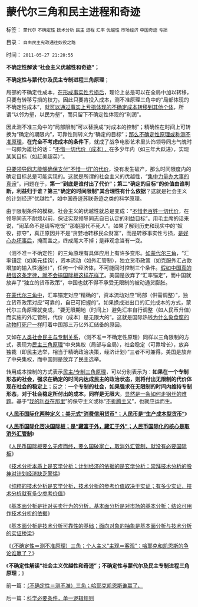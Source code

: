 # 蒙代尔三角和民主进程和奇迹

标签： `蒙代尔` `不确定性` `技术分析` `民主` `进程` `汇率` `优越性` `市场经济` `中国奇迹` `亏损` 

目录： `自由民主宪政通往奴役之路`

时间： `2011-05-27 21:20:55`

**不确定性解读“社会主义优越性和奇迹”；**

**不确定性与蒙代尔及民主专制进程三角原理**；

局部的不确定性成本，[在形成事实性亏损后](../../../2011/3/12/投机的价值和亏损的意义.md)，理论上总是可以在全局中加以转移，只要有转移亏损的权力。因此只要肯投入成本，测不准原理三角中的“局部体现的不确定性成本”，就[可以通过事实上亏损体现的不确定成本转移到其他个体](../../../2009/4/7/市场规范，市场干预和财富转移.md)，所谓“以邻为壑，以民为壑”，而只留下不确定性体现的“利润”。

因此测不准三角中的“局部限制”可以替换成“对成本的控制”；精确性在时间上可转换为“确定的期限内”，可靠性则转义为“确定的目标”；[那么不确定性原理或称测不准原理](../../../2009/12/30/芝加哥学派，成也不确定性，败也不确定性.md)，**在完全不考虑成本的条件下**，就成了战争电影艺术里头饰领导同志气魄时一句颇为雄壮的话：“[不惜一切代价（成本），](../../../2011/2/19/“民主革命派”的马克思主义暴民习性.md)在多少年内（如三年大跃进），实现某某目标（如赶美超英）”。

[只要领导同志能够确保支付“不惜一切”的代价](../../../2009/11/28/危机管理有成本边界，不值得“不惜一切代价避免危机”.md)，没有发生破产，那么时间限度内的确定目标总是可能实现的。这就是所谓的社会主义的优越性，“[集中力量办大事的真谛](../../../2009/12/3/“分久必合，合久必分”.md)”。问题在于，**第一“到底是谁付出了代价”；第二“确定的目标”的价值由谁判断，利益归于谁？第三“确定的时间限制”其合理性有什么依据**？这就是社会主义的计划经济“优越性”，如中国奇迹苏联奇迹之类的科学原理。

由于限制条件的模糊，社会主义的优越性就总是变成：“[不惜老百姓一切代价](../../../2009/6/30/不惜一切代价牺牲全民族利益是卖国！叛国！.md)，在领导同志不耐烦以前，保证实现领导同志自已认定的利益目标”。用毛主席的话来说，“闹革命不是请客吃饭”“那朝那代不死人”。如果了解到历史和现实中的“奴役，掠夺”，真正原因并不是“贪婪地转移民众财富”，而是转移事实性亏损，[是好心办坏事后](../../../2009/9/23/孟荀人之初善恶之争及“行之初意本善”.md)，掩而盖之，终成尾大不掉；是非观念当有一变。

（测不准＝不确定性）的三角原理有具体应用上有许多变形。[如蒙代尔三角](../../../2009/6/11/疑险从无！恐惧可以杀人.md)，“汇率锚定（如美元挂钩），资本流动（如外汇管制），独立货币政策（如克服外汇占款增加的输入性通胀）”，任何一个经济体，不可能同时控制三个条件。[假如中国真的相信这条定律，就不会搞国际板这样花样了](../../../2011/5/25/人民币国际板“圈了钱，带不走”.md)。美国是放弃了“汇率锚定”，而中国就放弃了“独立的货币政策”，中国也就不得不承受无限制的被动通货膨胀。

[在蒙代尔三角中](../../../2009/6/10/有中国特色的蒙代尔汇率忽悠三角.md)，汇率锚定对应“精确的”，资本流动对应“局部（供需调整）”，独立货币政策对应“可靠的，自已可把握的”。如果换成进出口的汇兑成本的方式，蒙代尔三角原理就变成，“要无限期地（时间上）避免汇率自行调整（如人民币升值）而实施的外汇管制，代价（成本）是无限大的”。这就是国际热钱[为什么象食腐的动物盯死尸一样](../../../2009/5/31/西方列强帝国主义国家不够“哥们人道”的食腐本性.md)盯着中国那三万亿外汇储备的原因。

又如在[人类社会民主与专制关系](../../../2010/12/20/“开明专制”不可能长期稳定.md)，（测不准＝不确定性原理）同样以三角限制的方式，表现为[民主三角原理](../../../2011/4/5/西方出口民主，东方进口内战.md)“中央集权（局部与全局），社会稳定（可靠增长），放弃独裁（即民主选举，相当于精确政治决策，经济计划）”三者不可兼得。美国是放弃了中央集权，而中国则是放弃了民主选举。

转用成本控制的方式表示[民主/专制三角原理](../../../2011/4/5/二战后亚非拉“民主乱局”的三角原理.md)，可以分别表示为：**如果在一个专制形态的社会，强求在确定的时间内达成民主的政治状态，则将付出无限制的代价体现在社会的稳定上**；反之：**一个专制的社会，如果强求在无限制的时间内维持专制形态，对于社会稳定所付出的成本，同样是无限大**。[显然是一条如何走钢丝的难题](../../../2009/10/20/踩钢丝现象，毒品效应和死亡循环.md)。基于“[我的利益在那里](../../../2009/9/26/不爱已者何以爱国？.md)”的保守主义或称“[不折腾主义](../../../2009/2/9/黄宗羲定律“老百姓尽量别折腾”.md)”，也就应运而生。

《[**人民币国际化两种定义；美元式“消费信用货币”；人民币是“生产成本型货币”**](../../../2011/5/25/人民币国际化两种定义的逻辑结果.md)》

《[**人民币国际化否决国际板；是“藏富于外，藏汇于外”；人民币国际化的核心是取消外汇管制**](../../../2011/5/25/人民币国际板是“藏富于外，藏汇于外”.md)》

《[人民币国际板要么无疾而终，要么国破家亡，取消外汇管制，就没有必要国际板](../../../2011/5/25/人民币国际板“圈了钱，带不走”.md)》

《[技术分析本质上是玄学分析；计划经济的依据的是玄学分析：崇拜技术分析的股神对计划经济缺乏警惕](../../../2011/5/26/技术分析本质上是玄学.md)》

《[纯粹的技术分析是玄学分析，技术分析的参考价值取决于实证；有多少实证，技术分析就有多少参考价值](../../../2011/5/26/技术分析的参考价值取决于实证内容.md)》

《[基本面分析是针对买卖行为的分析，基本面分析是对市场的基本分析；结论可用作技术分析的依据](../../../2011/5/26/基本面分析针对买卖行为背景评估.md)》

《[基本面分析是技术分析可靠性的基础；面向对象的抽象是基本面分析与技术分析的实证桥梁](../../../2011/5/27/从行情分析理解经济学“主流”.md)》

《[（不确定性＝测不准原理）三角；个人主义“主观＝客观”；哈耶克和凯恩斯的争论谁赢了？](../../../2011/5/27/（不确定性＝测不准）三角；哈耶克凯恩斯谁赢了、.md)》

《**不确定性解读“社会主义优越性和奇迹”；不确定性与蒙代尔及民主专制进程三角原理**；》



前一篇：[（不确定性＝测不准）三角；哈耶克凯恩斯谁赢了、](../../../2011/5/27/（不确定性＝测不准）三角；哈耶克凯恩斯谁赢了、.md)

后一篇：[科学必要条件，单一逻辑规则](../../../2011/5/28/科学必要条件，单一逻辑规则.md)